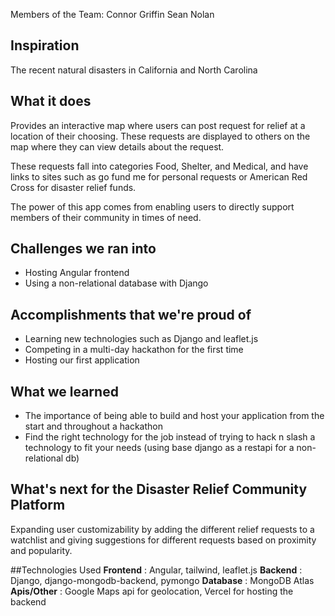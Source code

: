 Members of the Team:
Connor Griffin
Sean Nolan

## Inspiration
The recent natural disasters in California and North Carolina

## What it does
Provides an interactive map where users can post request for relief at a location of their choosing. These requests are displayed to others on the map where they can view details about the request. 

These requests fall into categories Food, Shelter, and Medical, and have links to sites such as go fund me for personal requests or American Red Cross for disaster relief funds.

The power of this app comes from enabling users to directly support members of their community in times of need.

## Challenges we ran into
- Hosting Angular frontend 
- Using a non-relational database with Django

## Accomplishments that we're proud of
- Learning new technologies such as Django and leaflet.js
- Competing in a multi-day hackathon for the first time
- Hosting our first application

## What we learned
- The importance of being able to build and host your application from the start and throughout a hackathon
- Find the right technology for the job instead of trying to hack n slash a technology to fit your needs (using base django as a restapi for a non-relational db)

## What's next for the Disaster Relief Community Platform
Expanding user customizability by adding the different relief requests to a watchlist and giving suggestions for different requests based on proximity and popularity. 

##Technologies Used
**Frontend** : Angular, tailwind, leaflet.js
**Backend** : Django, django-mongodb-backend, pymongo
**Database** : MongoDB Atlas
**Apis/Other** : Google Maps api for geolocation, Vercel for hosting the backend
